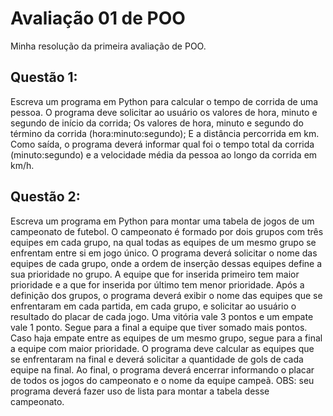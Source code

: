# Avaliação 01 de POO
Minha resolução da primeira avaliação de POO.

## Questão 1:
Escreva um programa em Python para calcular o tempo de corrida de uma pessoa. O programa deve solicitar ao usuário os valores de hora, minuto e segundo de início da corrida; 
Os valores de hora, minuto e segundo do término da corrida (hora:minuto:segundo); 
E a distância percorrida em km. Como saída, o programa deverá informar qual foi o tempo total da corrida (minuto:segundo) e a velocidade média da pessoa ao longo da corrida em km/h.

## Questão 2:
Escreva um programa em Python para montar uma tabela de jogos de um campeonato de futebol.
O campeonato é formado por dois grupos com três equipes em cada grupo, na qual todas as equipes de um mesmo grupo se enfrentam entre si em jogo único. 
O programa deverá solicitar o nome das equipes de cada grupo, onde a ordem de inserção dessas equipes define a sua prioridade no grupo.
A equipe que for inserida primeiro tem maior prioridade e a que for inserida por último tem menor prioridade.
Após a definição dos grupos, o programa deverá exibir o nome das equipes que se enfrentaram em cada partida, em cada grupo, e solicitar ao usuário o resultado do placar de cada jogo.
Uma vitória vale 3 pontos e um empate vale 1 ponto. 
Segue para a final a equipe que tiver somado mais pontos. 
Caso haja empate entre as equipes de um mesmo grupo, segue para a final a equipe com maior prioridade. 
O programa deve calcular as equipes que se enfrentaram na final e deverá solicitar a quantidade de gols de cada equipe na final. 
Ao final, o programa deverá encerrar informando o placar de todos os jogos do campeonato e o nome da equipe campeã.
OBS: seu programa deverá fazer uso de lista para montar a tabela desse campeonato.
